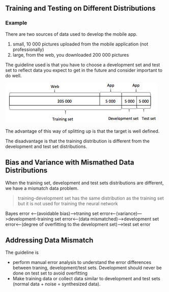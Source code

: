 ## Training and Testing on Different Distributions

### Example

There are two sources of data used to develop the mobile app.

1. small, 10 000 pictures uploaded from the mobile application (not professionally)
2. large, from the web, you downloaded 200 000 pictures

The guideline used is that you have to choose a development set and test set to reflect data you expect to get in the future and consider important to do well.

![different distributions](https://raw.githubusercontent.com/seanliu96/deeplearning.ai/master/COURSE%203%20Structuring%20Machine%20Learning%20Projects/week2/Mismatched%20Training%20And%20Dev%20Test%20Set/images/different%20distributions.png)

The advantage of this way of splitting up is that the target is well defined.

The disadvantage is that the training distribution is different from the development and test set distributions. 

## Bias and Variance with Mismathed Data Distributions

When the training set, development and test sets distributions are different, we have a mismatch data problem.

> training-development set has the same distribution as the training set but it is not used for training the neural network

Bayes error <—(avoidable bias)—>traning set error<—(variance)—>development-training set error<—(data mismatched)—>development set error<—(degree of overfitting to the development set)—>test set error

## Addressing Data Mismatch

The guideline is

- perform manual error analysis to understand the error differences between traning, development/test sets. Development should never be done on test set to avoid overfitting
- Make training data or collect data similar to development and test sets (normal data + noise = synthesized data).